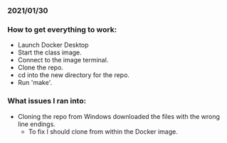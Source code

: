 ### 2021/01/30

### How to get everything to work:
- Launch Docker Desktop
- Start the class image.
- Connect to the image terminal.
- Clone the repo.
- cd into the new directory for the repo.
- Run 'make'.

### What issues I ran into:
- Cloning the repo from Windows downloaded the files with the wrong line endings.
    - To fix I should clone from within the Docker image.